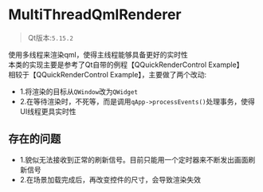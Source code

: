 # MultiThreadQmlRenderer
>Qt版本:`5.15.2`

使用多线程来渲染qml，使得主线程能够具备更好的实时性   
本类的实现主要是参考了Qt自带的例程【QQuickRenderControl Example】   
相较于【QQuickRenderControl Example】，主要做了两个改动:   
* 1.将渲染的目标从`QWindow`改为`QWidget`   
* 2.在等待渲染时，不死等，而是调用`qApp->processEvents()`处理事务，使得UI线程更具实时性   

## 存在的问题
* 1.貌似无法接收到正常的刷新信号。目前只能用一个定时器来不断发出画面刷新信号
* 2.在场景加载完成后，再改变控件的尺寸，会导致渲染失效